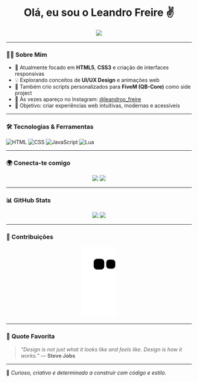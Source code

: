 <h1 align="center">Olá, eu sou o Leandro Freire ✌</h1>
<p align="center">
  <img src="https://readme-typing-svg.herokuapp.com?color=F75000&center=true&vCenter=true&lines=🚀+Full-Stack+Dev+in+progress;👻+Ghost+mode+99%25+active;💻+Code,+Design,+Repeat;😎+Building+cool+things+with+passion!" />
</p>

---

### 🧑‍💻 Sobre Mim

- 🌱 Atualmente focado em **HTML5**, **CSS3** e criação de interfaces responsivas  
- 💡 Explorando conceitos de **UI/UX Design** e animações web  
- 👾 Também crio scripts personalizados para **FiveM (QB-Core)** como side project  
- 📸 Às vezes apareço no Instagram: [@leandroo_freire](https://instagram.com/leandroo_freire)  
- 🎯 Objetivo: criar experiências web intuitivas, modernas e acessíveis

---

### 🛠️ Tecnologias & Ferramentas

![HTML](https://img.shields.io/badge/HTML5-E44D26?style=for-the-badge&logo=html5&logoColor=white)
![CSS](https://img.shields.io/badge/CSS3-264DE4?style=for-the-badge&logo=css3&logoColor=white)
![JavaScript](https://img.shields.io/badge/JavaScript-FFD600?style=for-the-badge&logo=javascript&logoColor=black)
![Lua](https://img.shields.io/badge/Lua-2C2D72?style=for-the-badge&logo=lua&logoColor=white)

---

### 🌍 Conecta-te comigo

<p align="center">
  <a href="https://instagram.com/leandroo_freire"><img src="https://img.shields.io/badge/Instagram-%40leandroo__freire-E4405F?style=for-the-badge&logo=instagram&logoColor=white"/></a>
  <a href="https://github.com/LosVanos"><img src="https://img.shields.io/badge/GitHub-LosVanos-181717?style=for-the-badge&logo=github&logoColor=white"/></a>
</p>

---

### 📊 GitHub Stats

<div align="center">
  <img height="165em" src="https://github-readme-stats.vercel.app/api?username=LosVanos&show_icons=true&theme=tokyonight&include_all_commits=true&count_private=true"/>
  <img height="165em" src="https://github-readme-stats.vercel.app/api/top-langs/?username=LosVanos&layout=compact&langs_count=8&theme=tokyonight"/>
</div>

---

### 🐍 Contribuições

<div align="center">
  <img src="https://github.com/rafaballerini/rafaballerini/blob/output/github-contribution-grid-snake.svg" />
</div>

---

### 💬 Quote Favorita

> _“Design is not just what it looks like and feels like. Design is how it works.”_ — **Steve Jobs**

---

🌟 _Curioso, criativo e determinado a construir com código e estilo._

